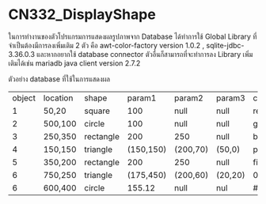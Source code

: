 # CN332_DisplayShape

<p>ในการทำงานของตัวโปรแกรมการแสดงผลรูปภาพจาก Database ได้ทำการใช้ Global Library ที่จำเป็นต้องมีการลงเพิ่มเติม 2 ตัว คือ awt-color-factory version 1.0.2 , sqlite-jdbc-3.36.0.3
และหากอยากใช้ database connector ตัวอื่นก็สามารถที่จะทำการลง Library เพิ่มเติมได้เช่น mariadb java client version 2.7.2</p>
<h>ตัวอย่าง database ที่ใช้ในการแสดงผล</h>
<table>
    <tr>
        <td>object</td>
        <td>location</td>
        <td>shape</td>
        <td>param1</td>
        <td>param2</td>
        <td>param3</td>
        <td>color</td>
    </tr>
    <tr>
        <td>1</td>
        <td>50,20</td>
        <td>square</td>
        <td>100</td>
        <td>null</td>
        <td>null</td>
        <td>red</td>
    </tr>
    <tr>
        <td>2</td>
        <td>500,100</td>
        <td>circle</td>
        <td>100</td>
        <td>null</td>
        <td>null</td>
        <td>green</td>
    </tr>
    <tr>
        <td>3</td>
        <td>250,350</td>
        <td>rectangle</td>
        <td>200</td>
        <td>250</td>
        <td>null</td>
        <td>blue</td>
    </tr>
    <tr>
        <td>4</td>
        <td>150,150</td>
        <td>triangle</td>
        <td>(150,150)</td>
        <td>(200,70)</td>
        <td>(50,0)</td>
        <td>pink</td>
    </tr>
    <tr>
        <td>5</td>
        <td>350,200</td>
        <td>rectangle</td>
        <td>200</td>
        <td>250</td>
        <td>null</td>
        <td>firebrick</td>
    </tr>
    <tr>
        <td>6</td>
        <td>750,250</td>
        <td>triangle</td>
        <td>(175,450)</td>
        <td>(200,60)</td>
        <td>(20,20)</td>
        <td>0x40A8CC</td>
    </tr>
    <tr>
        <td>6</td>
        <td>600,400</td>
        <td>circle</td>
        <td>155.12</td>
        <td>null</td>
        <td>nul</td>
        <td>#26619C</td>
    </tr>
</table>

